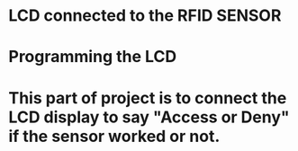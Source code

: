 # LCD connected to the RFID SENSOR
# Programming the LCD 
# This part of project is to connect the LCD display to say "Access or Deny" if the sensor worked or not. 
